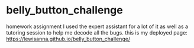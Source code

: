 # belly_button_challenge
homework assignment
I used the expert assistant for a lot of it as well as a tutoring session to help me decode all the bugs. 
this is my deployed page: https://lewisanna.github.io/belly_button_challenge/
